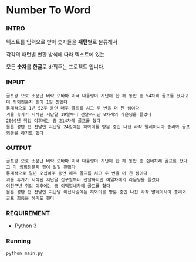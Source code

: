 # Number To Word

### INTRO

텍스트를 입력으로 받아 숫자들을 **패턴**별로 분류해서 

각각의 패턴별 변환 방식에 따라 텍스트에 있는

모든 **숫자**를 **한글**로 바꿔주는 프로젝트 입니다.




### INPUT
```text
골프광 으로 소문난 버락 오바마 미국 대통령이 지난해 한 해 동안 총 54차례 골프를 쳤다고 미 의회전문지 힐이 1일 전했다
통계적으로 1년 52주 동안 매주 골프를 치고 두 번을 더 친 셈이다
겨울 휴가가 시작된 지난달 19일부터 전날까지만 8차례의 라운딩을 즐겼다
2009년 취임 이후에는 총 214차례 골프를 쳤다
물론 성탄 전 전날인 지난달 24일에는 하와이를 방문 중인 나집 라작 말레이시아 총리와 골프 회동을 하기도 했다
```

### OUTPUT
```text
골프광 으로 소문난 버락 오바마 미국 대통령이 지난해 한 해 동안 총 쉰네차례 골프를 쳤다고 미 의회전문지 힐이 일일 전했다
통계적으로 일년 오십이주 동안 매주 골프를 치고 두 번을 더 친 셈이다
겨울 휴가가 시작된 지난달 십구일부터 전날까지만 여덟차례의 라운딩을 즐겼다
이천구년 취임 이후에는 총 이백열네차례 골프를 쳤다
물론 성탄 전 전날인 지난달 이십사일에는 하와이를 방문 중인 나집 라작 말레이시아 총리와 골프 회동을 하기도 했다
```
### REQUIREMENT

- Python 3

### Running

```
python main.py
```